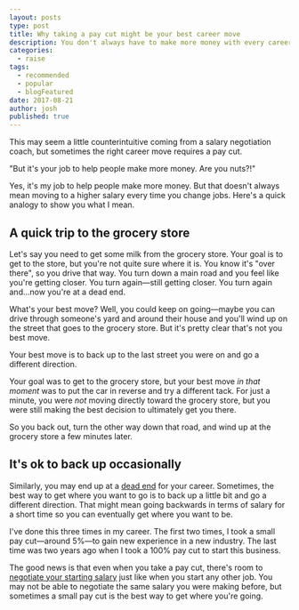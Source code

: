 ```yaml
---
layout: posts
type: post
title: Why taking a pay cut might be your best career move
description: You don't always have to make more money with every career move. Sometimes the best way forward is to take a step back.
categories:
  - raise
tags:
  - recommended
  - popular
  - blogFeatured
date: 2017-08-21
author: josh
published: true
---
```

This may seem a little counterintuitive coming from a salary negotiation coach, but sometimes the right career move requires a pay cut.

"But it's your job to help people make more money. Are you nuts?!"

Yes, it's my job to help people make more money. But that doesn't always mean moving to a higher salary every time you change jobs. Here's a quick analogy to show you what I mean.

## A quick trip to the grocery store

Let's say you need to get some milk from the grocery store. Your goal is to get to the store, but you're not quite sure where it is. You know it's "over there", so you drive that way. You turn down a main road and you feel like you're getting closer. You turn again—still getting closer. You turn again and...now you're at a dead end.

What's your best move? Well, you could keep on going—maybe you can drive through someone's yard and around their house and you'll wind up on the street that goes to the grocery store. But it's pretty clear that's not you best move.

Your best move is to back up to the last street you were on and go a different direction.

Your goal was to get to the grocery store, but your best move *in that moment* was to put the car in reverse and try a different tack. For just a minute, you were *not* moving directly toward the grocery store, but you were still making the best decision to ultimately get you there.

So you back out, turn the other way down that road, and wind up at the grocery store a few minutes later.

## It's ok to back up occasionally

Similarly, you may end up at a [dead end](/dead-end-job/) for your career. Sometimes, the best way to get where you want to go is to back up a little bit and go a different direction. That might mean going backwards in terms of salary for a short time so you can eventually get where you want to be.

I've done this three times in my career. The first two times, I took a small pay cut—around 5%—to gain new experience in a new industry. The last time was two years ago when I took a 100% pay cut to start this business.

The good news is that even when you take a pay cut, there's room to [negotiate your starting salary](/salary-negotiation-script/) just like when you start any other job. You may not be able to negotiate the same salary you were making before, but sometimes a small pay cut is the best way to get where you're going.
